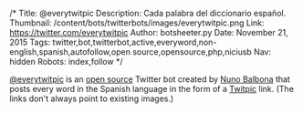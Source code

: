 /*
Title: @everytwitpic
Description: Cada palabra del diccionario español.
Thumbnail: /content/bots/twitterbots/images/everytwitpic.png
Link: https://twitter.com/everytwitpic
Author: botsheeter.py
Date: November 21, 2015
Tags: twitter,bot,twitterbot,active,everyword,non-english,spanish,autofollow,open source,opensource,php,niciusb
Nav: hidden
Robots: index,follow
*/

[@everytwitpic](https://twitter.com/everytwitpic) is an [open source](https://github.com/NiciusB/everytwitpic) Twitter bot created by [Nuno Balbona](https://github.com/NiciusB) that posts every word in the Spanish language in the form of a [Twitpic](http://twitpic.com/) link. (The links don't always point to existing images.)

